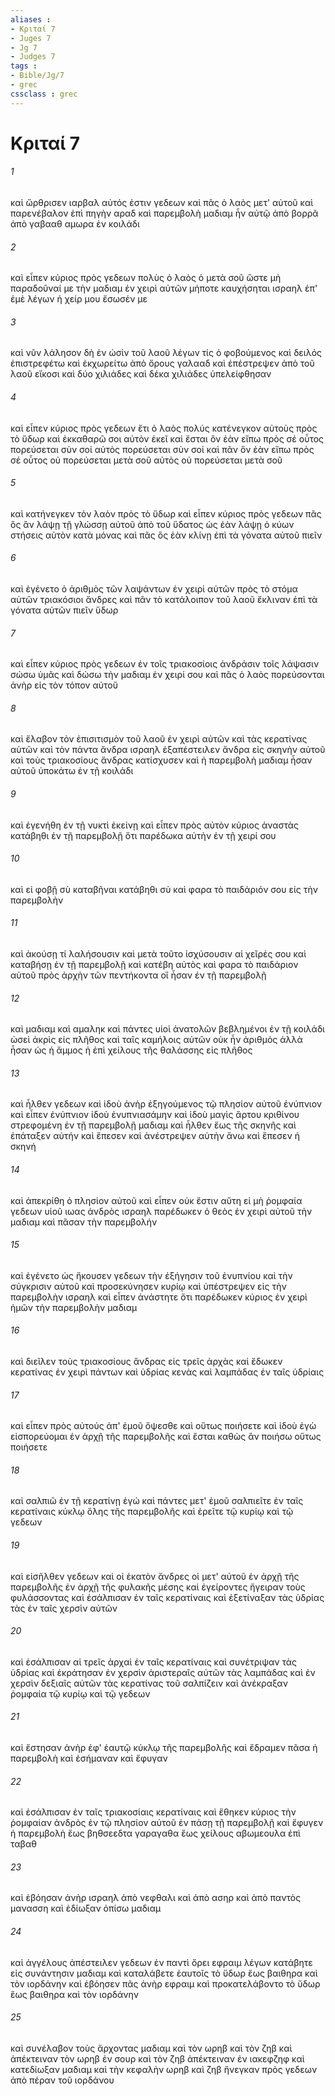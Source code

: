 ```yaml
---
aliases : 
- Κριταί 7
- Juges 7
- Jg 7
- Judges 7
tags : 
- Bible/Jg/7
- grec
cssclass : grec
---
```


# Κριταί 7

###### 1
καὶ ὤρθρισεν ιαρβαλ αὐτός ἐστιν γεδεων καὶ πᾶς ὁ λαὸς μετ' αὐτοῦ καὶ παρενέβαλον ἐπὶ πηγὴν αραδ καὶ παρεμβολὴ μαδιαμ ἦν αὐτῷ ἀπὸ βορρᾶ ἀπὸ γαβααθ αμωρα ἐν κοιλάδι
###### 2
καὶ εἶπεν κύριος πρὸς γεδεων πολὺς ὁ λαὸς ὁ μετὰ σοῦ ὥστε μὴ παραδοῦναί με τὴν μαδιαμ ἐν χειρὶ αὐτῶν μήποτε καυχήσηται ισραηλ ἐπ' ἐμὲ λέγων ἡ χείρ μου ἔσωσέν με
###### 3
καὶ νῦν λάλησον δὴ ἐν ὠσὶν τοῦ λαοῦ λέγων τίς ὁ φοβούμενος καὶ δειλός ἐπιστρεφέτω καὶ ἐκχωρείτω ἀπὸ ὄρους γαλααδ καὶ ἐπέστρεψεν ἀπὸ τοῦ λαοῦ εἴκοσι καὶ δύο χιλιάδες καὶ δέκα χιλιάδες ὑπελείφθησαν
###### 4
καὶ εἶπεν κύριος πρὸς γεδεων ἔτι ὁ λαὸς πολύς κατένεγκον αὐτοὺς πρὸς τὸ ὕδωρ καὶ ἐκκαθαρῶ σοι αὐτὸν ἐκεῖ καὶ ἔσται ὃν ἐὰν εἴπω πρὸς σέ οὗτος πορεύσεται σὺν σοί αὐτὸς πορεύσεται σὺν σοί καὶ πᾶν ὃν ἐὰν εἴπω πρὸς σέ οὗτος οὐ πορεύσεται μετὰ σοῦ αὐτὸς οὐ πορεύσεται μετὰ σοῦ
###### 5
καὶ κατήνεγκεν τὸν λαὸν πρὸς τὸ ὕδωρ καὶ εἶπεν κύριος πρὸς γεδεων πᾶς ὃς ἂν λάψῃ τῇ γλώσσῃ αὐτοῦ ἀπὸ τοῦ ὕδατος ὡς ἐὰν λάψῃ ὁ κύων στήσεις αὐτὸν κατὰ μόνας καὶ πᾶς ὃς ἐὰν κλίνῃ ἐπὶ τὰ γόνατα αὐτοῦ πιεῖν
###### 6
καὶ ἐγένετο ὁ ἀριθμὸς τῶν λαψάντων ἐν χειρὶ αὐτῶν πρὸς τὸ στόμα αὐτῶν τριακόσιοι ἄνδρες καὶ πᾶν τὸ κατάλοιπον τοῦ λαοῦ ἔκλιναν ἐπὶ τὰ γόνατα αὐτῶν πιεῖν ὕδωρ
###### 7
καὶ εἶπεν κύριος πρὸς γεδεων ἐν τοῖς τριακοσίοις ἀνδράσιν τοῖς λάψασιν σώσω ὑμᾶς καὶ δώσω τὴν μαδιαμ ἐν χειρί σου καὶ πᾶς ὁ λαὸς πορεύσονται ἀνὴρ εἰς τὸν τόπον αὐτοῦ
###### 8
καὶ ἔλαβον τὸν ἐπισιτισμὸν τοῦ λαοῦ ἐν χειρὶ αὐτῶν καὶ τὰς κερατίνας αὐτῶν καὶ τὸν πάντα ἄνδρα ισραηλ ἐξαπέστειλεν ἄνδρα εἰς σκηνὴν αὐτοῦ καὶ τοὺς τριακοσίους ἄνδρας κατίσχυσεν καὶ ἡ παρεμβολὴ μαδιαμ ἦσαν αὐτοῦ ὑποκάτω ἐν τῇ κοιλάδι
###### 9
καὶ ἐγενήθη ἐν τῇ νυκτὶ ἐκείνῃ καὶ εἶπεν πρὸς αὐτὸν κύριος ἀναστὰς κατάβηθι ἐν τῇ παρεμβολῇ ὅτι παρέδωκα αὐτὴν ἐν τῇ χειρί σου
###### 10
καὶ εἰ φοβῇ σὺ καταβῆναι κατάβηθι σὺ καὶ φαρα τὸ παιδάριόν σου εἰς τὴν παρεμβολὴν
###### 11
καὶ ἀκούσῃ τί λαλήσουσιν καὶ μετὰ τοῦτο ἰσχύσουσιν αἱ χεῖρές σου καὶ καταβήσῃ ἐν τῇ παρεμβολῇ καὶ κατέβη αὐτὸς καὶ φαρα τὸ παιδάριον αὐτοῦ πρὸς ἀρχὴν τῶν πεντήκοντα οἳ ἦσαν ἐν τῇ παρεμβολῇ
###### 12
καὶ μαδιαμ καὶ αμαληκ καὶ πάντες υἱοὶ ἀνατολῶν βεβλημένοι ἐν τῇ κοιλάδι ὡσεὶ ἀκρὶς εἰς πλῆθος καὶ ταῖς καμήλοις αὐτῶν οὐκ ἦν ἀριθμός ἀλλὰ ἦσαν ὡς ἡ ἄμμος ἡ ἐπὶ χείλους τῆς θαλάσσης εἰς πλῆθος
###### 13
καὶ ἦλθεν γεδεων καὶ ἰδοὺ ἀνὴρ ἐξηγούμενος τῷ πλησίον αὐτοῦ ἐνύπνιον καὶ εἶπεν ἐνύπνιον ἰδοὺ ἐνυπνιασάμην καὶ ἰδοὺ μαγὶς ἄρτου κριθίνου στρεφομένη ἐν τῇ παρεμβολῇ μαδιαμ καὶ ἦλθεν ἕως τῆς σκηνῆς καὶ ἐπάταξεν αὐτήν καὶ ἔπεσεν καὶ ἀνέστρεψεν αὐτὴν ἄνω καὶ ἔπεσεν ἡ σκηνή
###### 14
καὶ ἀπεκρίθη ὁ πλησίον αὐτοῦ καὶ εἶπεν οὐκ ἔστιν αὕτη εἰ μὴ ῥομφαία γεδεων υἱοῦ ιωας ἀνδρὸς ισραηλ παρέδωκεν ὁ θεὸς ἐν χειρὶ αὐτοῦ τὴν μαδιαμ καὶ πᾶσαν τὴν παρεμβολήν
###### 15
καὶ ἐγένετο ὡς ἤκουσεν γεδεων τὴν ἐξήγησιν τοῦ ἐνυπνίου καὶ τὴν σύγκρισιν αὐτοῦ καὶ προσεκύνησεν κυρίῳ καὶ ὑπέστρεψεν εἰς τὴν παρεμβολὴν ισραηλ καὶ εἶπεν ἀνάστητε ὅτι παρέδωκεν κύριος ἐν χειρὶ ἡμῶν τὴν παρεμβολὴν μαδιαμ
###### 16
καὶ διεῖλεν τοὺς τριακοσίους ἄνδρας εἰς τρεῖς ἀρχὰς καὶ ἔδωκεν κερατίνας ἐν χειρὶ πάντων καὶ ὑδρίας κενὰς καὶ λαμπάδας ἐν ταῖς ὑδρίαις
###### 17
καὶ εἶπεν πρὸς αὐτούς ἀπ' ἐμοῦ ὄψεσθε καὶ οὕτως ποιήσετε καὶ ἰδοὺ ἐγὼ εἰσπορεύομαι ἐν ἀρχῇ τῆς παρεμβολῆς καὶ ἔσται καθὼς ἂν ποιήσω οὕτως ποιήσετε
###### 18
καὶ σαλπιῶ ἐν τῇ κερατίνῃ ἐγώ καὶ πάντες μετ' ἐμοῦ σαλπιεῖτε ἐν ταῖς κερατίναις κύκλῳ ὅλης τῆς παρεμβολῆς καὶ ἐρεῖτε τῷ κυρίῳ καὶ τῷ γεδεων
###### 19
καὶ εἰσῆλθεν γεδεων καὶ οἱ ἑκατὸν ἄνδρες οἱ μετ' αὐτοῦ ἐν ἀρχῇ τῆς παρεμβολῆς ἐν ἀρχῇ τῆς φυλακῆς μέσης καὶ ἐγείροντες ἤγειραν τοὺς φυλάσσοντας καὶ ἐσάλπισαν ἐν ταῖς κερατίναις καὶ ἐξετίναξαν τὰς ὑδρίας τὰς ἐν ταῖς χερσὶν αὐτῶν
###### 20
καὶ ἐσάλπισαν αἱ τρεῖς ἀρχαὶ ἐν ταῖς κερατίναις καὶ συνέτριψαν τὰς ὑδρίας καὶ ἐκράτησαν ἐν χερσὶν ἀριστεραῖς αὐτῶν τὰς λαμπάδας καὶ ἐν χερσὶν δεξιαῖς αὐτῶν τὰς κερατίνας τοῦ σαλπίζειν καὶ ἀνέκραξαν ῥομφαία τῷ κυρίῳ καὶ τῷ γεδεων
###### 21
καὶ ἔστησαν ἀνὴρ ἐφ' ἑαυτῷ κύκλῳ τῆς παρεμβολῆς καὶ ἔδραμεν πᾶσα ἡ παρεμβολὴ καὶ ἐσήμαναν καὶ ἔφυγαν
###### 22
καὶ ἐσάλπισαν ἐν ταῖς τριακοσίαις κερατίναις καὶ ἔθηκεν κύριος τὴν ῥομφαίαν ἀνδρὸς ἐν τῷ πλησίον αὐτοῦ ἐν πάσῃ τῇ παρεμβολῇ καὶ ἔφυγεν ἡ παρεμβολὴ ἕως βηθσεεδτα γαραγαθα ἕως χείλους αβωμεουλα ἐπὶ ταβαθ
###### 23
καὶ ἐβόησαν ἀνὴρ ισραηλ ἀπὸ νεφθαλι καὶ ἀπὸ ασηρ καὶ ἀπὸ παντὸς μανασση καὶ ἐδίωξαν ὀπίσω μαδιαμ
###### 24
καὶ ἀγγέλους ἀπέστειλεν γεδεων ἐν παντὶ ὄρει εφραιμ λέγων κατάβητε εἰς συνάντησιν μαδιαμ καὶ καταλάβετε ἑαυτοῖς τὸ ὕδωρ ἕως βαιθηρα καὶ τὸν ιορδάνην καὶ ἐβόησεν πᾶς ἀνὴρ εφραιμ καὶ προκατελάβοντο τὸ ὕδωρ ἕως βαιθηρα καὶ τὸν ιορδάνην
###### 25
καὶ συνέλαβον τοὺς ἄρχοντας μαδιαμ καὶ τὸν ωρηβ καὶ τὸν ζηβ καὶ ἀπέκτειναν τὸν ωρηβ ἐν σουρ καὶ τὸν ζηβ ἀπέκτειναν ἐν ιακεφζηφ καὶ κατεδίωξαν μαδιαμ καὶ τὴν κεφαλὴν ωρηβ καὶ ζηβ ἤνεγκαν πρὸς γεδεων ἀπὸ πέραν τοῦ ιορδάνου
